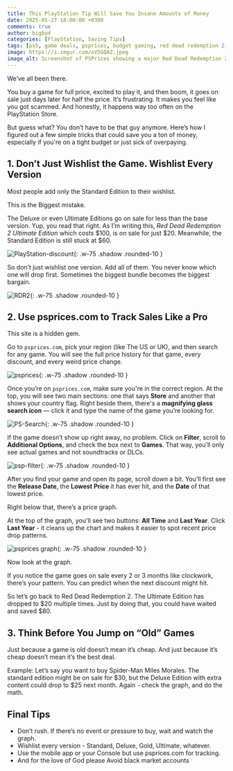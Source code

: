 ```yaml
---
title: This PlayStation Tip Will Save You Insane Amounts of Money
date: 2025-05-27 18:00:00 +0300
comments: true
author: bigbud
categories: [PlayStation, Saving Tips]
tags: [ps5, game deals, psprices, budget gaming, red dead redemption 2, ultimate edition, wishlist strategy, playstation store, money saving tips, gaming patterns, playstation discounts]
image: https://i.imgur.com/oV5GQAZ.jpeg
image_alt: Screenshot of PSPrices showing a major Red Dead Redemption 2 price drop
---
```

We’ve all been there.

You buy a game for full price, excited to play it, and then boom, it goes on sale just days later for half the price. It’s frustrating. It makes you feel like you got scammed. And honestly, it happens way too often on the PlayStation Store.

But guess what? You don’t have to be that guy anymore. Here’s how I figured out a few simple tricks that could save you a ton of money, especially if you're on a tight budget or just sick of overpaying.

## 1. Don’t Just Wishlist the Game. Wishlist Every Version

Most people add only the Standard Edition to their wishlist.

This is the Biggest mistake.

The Deluxe or even Ultimate Editions go on sale for less than the base version. Yup, you read that right. As I’m writing this, *Red Dead Redemption 2 Ultimate Edition* which costs $100, is on sale for just $20. Meanwhile, the Standard Edition is still stuck at $60.

![PlayStation-discount](/assets/PlayStation-discount.jpg){: .w-75 .shadow .rounded-10 }

So don’t just wishlist one version. Add all of them. You never know which one will drop first. Sometimes the biggest bundle becomes the biggest bargain.

![RDR2](/assets/RDR2.jpg){: .w-75 .shadow .rounded-10 }

## 2. Use psprices.com to Track Sales Like a Pro

This site is a hidden gem.

Go to `psprices.com`, pick your region (like The US or UK), and then search for any game. You will see the full price history for that game, every discount, and every weird price change.

![psprices](/assets/psprices.jpg){: .w-75 .shadow .rounded-10 }

Once you’re on `psprices.com`, make sure you're in the correct region. At the top, you will see two main sections: one that says **Store** and another that shows your country flag. Right beside them, there's a **magnifying glass search icon** — click it and type the name of the game you’re looking for.

![PS-Search](/assets/PS-Search.png){: .w-75 .shadow .rounded-10 }

If the game doesn’t show up right away, no problem. Click on **Filter**, scroll to **Additional Options**, and check the box next to **Games**. That way, you’ll only see actual games and not soundtracks or DLCs.

![psp-filter](/assets/psp-filter.png){: .w-75 .shadow .rounded-10 }

After you find your game and open its page, scroll down a bit. You’ll first see the **Release Date**, the **Lowest Price** it has ever hit, and the **Date** of that lowest price.

Right below that, there’s a price graph.

At the top of the graph, you'll see two buttons: **All Time** and **Last Year**. Click **Last Year** - it cleans up the chart and makes it easier to spot recent price drop patterns.

![psprices graph](/assets/psp-graph.jpg){: .w-75 .shadow .rounded-10 }

Now look at the graph.

If you notice the game goes on sale every 2 or 3 months like clockwork, there’s your pattern. You can predict when the next discount might hit.

So let’s go back to Red Dead Redemption 2. The Ultimate Edition has dropped to $20 multiple times. Just by doing that, you could have waited and saved $80.

## 3. Think Before You Jump on “Old” Games

Just because a game is old doesn’t mean it’s cheap. And just because it’s cheap doesn’t mean it’s the best deal.

Example: Let’s say you want to buy Spider-Man Miles Morales. The standard edition might be on sale for $30, but the Deluxe Edition with extra content could drop to $25 next month. Again - check the graph, and do the math.

## Final Tips

- Don’t rush. If there’s no event or pressure to buy, wait and watch the graph.
- Wishlist every version - Standard, Deluxe, Gold, Ultimate, whatever.
- Use the mobile app or your Console but use psprices.com for tracking.
- And for the love of God please Avoid black market accounts
